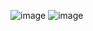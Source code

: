![image](https://github.com/user-attachments/assets/55a4a796-542e-4dc4-b42b-fdafe25b9a08)
![image](https://github.com/user-attachments/assets/5450af3b-5fd8-4f65-a4ef-683e4236593c)
